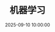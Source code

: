 ---
title: 机器学习
date: 2025-09-10 10:00:00
type: "categories"
layout: "category"
category: Machine Learning
---